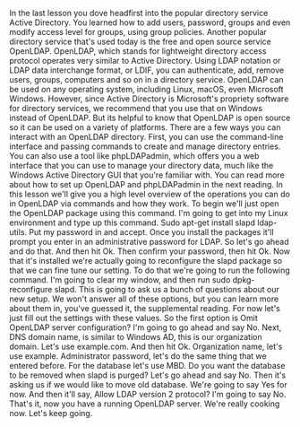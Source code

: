 In the last lesson you dove headfirst into the popular directory service Active
Directory. You learned how to add users, password, groups and even modify access
level for groups, using group policies. Another popular directory service that's
used today is the free and open source service OpenLDAP. OpenLDAP, which stands
for lightweight directory access protocol operates very similar to Active
Directory. Using LDAP notation or LDAP data interchange format, or LDIF, you can
authenticate, add, remove users, groups, computers and so on in a directory
service. OpenLDAP can be used on any operating system, including Linux, macOS,
even Microsoft Windows. However, since Active Directory is Microsoft's propriety
software for directory services, we recommend that you use that on Windows
instead of OpenLDAP. But its helpful to know that OpenLDAP is open source so it
can be used on a variety of platforms. There are a few ways you can interact
with an OpenLDAP directory. First, you can use the command-line interface and
passing commands to create and manage directory entries. You can also use a tool
like phpLDAPadmin, which offers you a web interface that you can use to manage
your directory data, much like the Windows Active Directory GUI that you're
familiar with. You can read more about how to set up OpenLDAP and phpLDAPadmin
in the next reading. In this lesson we'll give you a high level overview of the
operations you can do in OpenLDAP via commands and how they work. To begin we'll
just open the OpenLDAP package using this command. I'm going to get into my
Linux environment and type up this command. Sudo apt-get install slapd
ldap-utils. Put my password in and accept. Once you install the packages it'll
prompt you enter in an administrative password for LDAP. So let's go ahead and
do that. And then hit Ok. Then confirm your password, then hit Ok. Now that it's
installed we're actually going to reconfigure the slapd package so that we can
fine tune our setting. To do that we're going to run the following command. I'm
going to clear my window, and then run sudo dpkg-reconfigure slapd. This is
going to ask us a bunch of questions about our new setup. We won't answer all of
these options, but you can learn more about them in, you've guessed it, the
supplemental reading. For now let's just fill out the settings with these
values. So the first option is Omit OpenLDAP server configuration? I'm going to
go ahead and say No. Next, DNS domain name, is similar to Windows AD, this is
our organization domain. Let's use example.com. And then hit Ok. Organization
name, let's use example. Administrator password, let's do the same thing that we
entered before. For the database let's use MBD. Do you want the database to be
removed when slapd is purged? Let's go ahead and say No. Then it's asking us if
we would like to move old database. We're going to say Yes for now. And then
it'll say, Allow LDAP version 2 protocol? I'm going to say No. That's it, now
you have a running OpenLDAP server. We're really cooking now. Let's keep going.